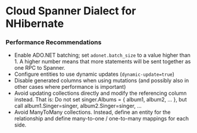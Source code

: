 # Cloud Spanner Dialect for NHibernate

### Performance Recommendations
- Enable ADO.NET batching; set `adonet.batch_size` to a value higher than 1. A higher number means that more statements will be sent together as one RPC to Spanner.
- Configure entities to use dynamic updates (`dynamic-update=true`)
- Disable generated columns when using mutations (and possibly also in other cases where performance is important)
- Avoid updating collections directly and modify the referencing column instead. That is: Do not set singer.Albums = { album1, album2, ... }, but call album1.Singer=singer, album2.Singer=singer, ...
- Avoid ManyToMany collections. Instead, define an entity for the relationship and define many-to-one / one-to-many mappings for each side.